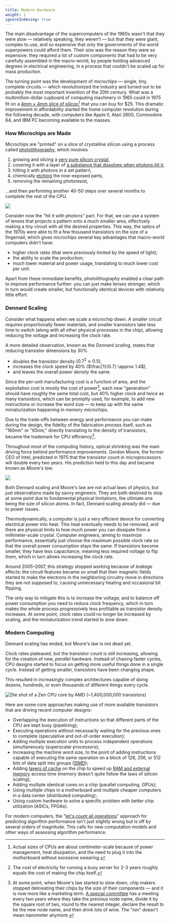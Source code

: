 ```yaml
---
title: Modern Hardware
weight: 1
ignoreIndexing: true
---
```


The main disadvantage of the supercomputers of the 1960s wasn't that they were slow — relatively speaking, they weren't — but that they were giant, complex to use, and so expensive that only the governments of the world superpowers could afford them. Their size was the reason they were so expensive: they required a lot of custom components that had to be very carefully assembled in the macro-world, by people holding advanced degrees in electrical engineering, in a process that couldn't be scaled up for mass production.

The turning point was the development of *microchips* — single, tiny, complete circuits — which revolutionized the industry and turned out to be probably the most important invention of the 20th century. What was a multimillion-dollar cupboard of computing machinery in 1965 could in 1975 fit on a [4mm × 4mm slice of silicon](https://en.wikipedia.org/wiki/MOS_Technology_6502)[^size] that you can buy for $25. This dramatic improvement in affordability started the home computer revolution during the following decade, with computers like Apple II, Atari 2600, Commodore 64, and IBM PC becoming available to the masses.

[^size]: Actual sizes of CPUs are about centimeter-scale because of power management, heat dissipation, and the need to plug it into the motherboard without excessive swearing.

### How Microchips are Made

Microchips are "printed" on a slice of crystalline silicon using a process called [photolithography](https://en.wikipedia.org/wiki/Photolithography), which involves

1. growing and slicing a [very pure silicon crystal](https://en.wikipedia.org/wiki/Wafer_(electronics)),
2. covering it with a layer of [a substance that dissolves when photons hit it](https://en.wikipedia.org/wiki/Photoresist),
3. hitting it with photons in a set pattern,
4. chemically [etching](https://en.wikipedia.org/wiki/Etching_(microfabrication)) the now-exposed parts,
5. removing the remaining photoresist,

…and then performing another 40-50 steps over several months to complete the rest of the CPU.

![](../img/lithography.png)

Consider now the "hit it with photons" part. For that, we can use a system of lenses that projects a pattern onto a much smaller area, effectively making a tiny circuit with all the desired properties. This way, the optics of the 1970s were able to fit a few thousand transistors on the size of a fingernail, which gives microchips several key advantages that macro-world computers didn't have:

- higher clock rates (that were previously limited by the speed of light);
- the ability to scale the production;
- much lower material and power usage, translating to much lower cost per unit.

Apart from these immediate benefits, photolithography enabled a clear path to improve performance further: you can just make lenses stronger, which in turn would create smaller, but functionally identical devices with relatively little effort.

### Dennard Scaling

Consider what happens when we scale a microchip down. A smaller circuit requires proportionally fewer materials, and smaller transistors take less time to switch (along with all other physical processes in the chip), allowing reducing the voltage and increasing the clock rate.

A more detailed observation, known as the *Dennard scaling*, states that reducing transistor dimensions by 30%

- doubles the transistor density ($0.7^2 \approx 0.5$),
- increases the clock speed by 40% ($\frac{1}{0.7} \approx 1.4$),
- and leaves the overall *power density* the same.

Since the per-unit manufacturing cost is a function of area, and the exploitation cost is mostly the cost of power[^power], each new "generation" should have roughly the same total cost, but 40% higher clock and twice as many transistors, which can be promptly used, for example, to add new instructions or increase the word size — to keep up with the same miniaturization happening in memory microchips.

[^power]: The cost of electricity for running a busy server for 2-3 years roughly equals the cost of making the chip itself.

Due to the trade-offs between energy and performance you can make during the design, the fidelity of the fabrication process itself, such as "180nm" or "65nm," directly translating to the density of transistors, became the trademark for CPU efficiency[^fidelity].

[^fidelity]: At some point, when Moore's law started to slow down, chip makers stopped delineating their chips by the size of their components — and it is now more like a marketing term. [A special committee](https://en.wikipedia.org/wiki/International_Technology_Roadmap_for_Semiconductors) has a meeting every two years where they take the previous node name, divide it by the square root of two, round to the nearest integer, declare the result to be the new node name, and then drink lots of wine. The "nm" doesn't mean nanometer anymore.

Throughout most of the computing history, optical shrinking was the main driving force behind performance improvements. Gordon Moore, the former CEO of Intel, predicted in 1975 that the transistor count in microprocessors will double every two years. His prediction held to this day and became known as *Moore's law*.

![](../img/dennard.ppm)

Both Dennard scaling and Moore's law are not actual laws of physics, but just observations made by savvy engineers. They are both destined to stop at some point due to fundamental physical limitations, the ultimate one being the size of silicon atoms. In fact, Dennard scaling already did — due to power issues.

Thermodynamically, a computer is just a very efficient device for converting electrical power into heat. This heat eventually needs to be removed, and there are physical limits to how much power you can dissipate from a millimeter-scale crystal. Computer engineers, aiming to maximize performance, essentially just choose the maximum possible clock rate so that the overall power consumption stays the same. If transistors become smaller, they have less capacitance, meaning less required voltage to flip them, which in turn allows increasing the clock rate.

Around 2005–2007, this strategy stopped working because of *leakage* effects: the circuit features became so small that their magnetic fields started to make the electrons in the neighboring circuitry move in directions they are not supposed to, causing unnecessary heating and occasional bit flipping.

The only way to mitigate this is to increase the voltage; and to balance off power consumption you need to reduce clock frequency, which in turn makes the whole process progressively less profitable as transistor density increases. At some point, clock rates could no longer be increased by scaling, and the miniaturization trend started to slow down.

<!--

### Power Efficiency

It may come as a surprise, but the primary metric for modern CPUs is not the clock frequency, but rather "useful operations per joule," or, more practically put, "useful operations per dollar."

Thermodynamically, a computer is just a very efficient device for converting electrical power into heat. This heat eventually needs to be removed, and it's not straightforward to do when you are working with a millimeter-scale crystal. There are physical limits to how much power you can consume and then dissipate.

Historically, the three main variables guiding microchip designs are power, performance, and area (PPA), commonly defined in watts, hertz, and nanometers. Until ~2005, cost, which was mainly a function of area, and performance, used to be the most important criteria. But as battery-driven mobile devices started replacing PCs, power quickly and firmly moved up on top of the list, followed by cost and performance.

Leakage: interfering magnetic fields make electrons move in the directions they are not supposed to and cause unnecessary heating. It isn't bad by itself: to mitigate it you need to increase the voltage, and it won't flick any bits. But the problem is that the smaller a circuit is, the harder it is to cope with this by isolating the wires. So modern chips keep the clock frequency at a level that won't cause overheat, although physically there aren't other reasons why they shouldn't.

-->

### Modern Computing

Dennard scaling has ended, but Moore's law is not dead yet.

Clock rates plateaued, but the transistor count is still increasing, allowing for the creation of new, *parallel* hardware. Instead of chasing faster cycles, CPU designs started to focus on getting more useful things done in a single cycle. Instead of getting smaller, transistors have been changing shape.

This resulted in increasingly complex architectures capable of doing dozens, hundreds, or even thousands of different things every cycle.

![Die shot of a Zen CPU core by AMD (~1,400,000,000 transistors)](../img/die-shot.jpg)

Here are some core approaches making use of more available transistors that are driving recent computer designs:

- Overlapping the execution of instructions so that different parts of the CPU are kept busy (pipelining);
- Executing operations without necessarily waiting for the previous ones to complete (speculative and out-of-order execution);
- Adding multiple execution units to process independent operations simultaneously (superscalar processors);
- Increasing the machine word size, to the point of adding instructions capable of executing the same operation on a block of 128, 256, or 512 bits of data split into groups ([SIMD](/hpc/simd/));
- Adding [layers of cache](/hpc/cpu-cache/) on the chip to speed up [RAM and external memory](/hpc/external-memory/) access time (memory doesn't quite follow the laws of silicon scaling);
- Adding multiple identical cores on a chip (parallel computing, GPUs);
- Using multiple chips in a motherboard and multiple cheaper computers in a data center (distributed computing);
- Using custom hardware to solve a specific problem with better chip utilization (ASICs, FPGAs).

For modern computers, the "[let's count all operations](../)" approach for predicting algorithm performance isn't just slightly wrong but is off by several orders of magnitude. This calls for new computation models and other ways of assessing algorithm performance.

<!--

Pointer jumping and processing in most scripting languages: $10^7$
Branchy operations in native languages: $10^8$
Branchless scalar processing in native languages: $10^9$
Bandwidth-bound or complex SIMD applications: $10^{10}$
Linear algebra, single core: $10^{11}$
Typical desktop CPU: $10^{12}$
Typical mobile phone GPU: $10^{12}$
Typical integrated graphics card: $2 \cdot 10^{12}$
High-end gaming setups: $10^{13}$
Deep learning hardware: $10^{14}$
Deep learning full rigs: $10^{15}$
Being considered a supercomputer: $10^{16}$
Setups used to train LM neural networks: $5 \cdot 10^{17}$
Fugaku (#1): $2 \cdot 10^{18}$
Folding@home: $3 \cdot 10^{18}$

-->
